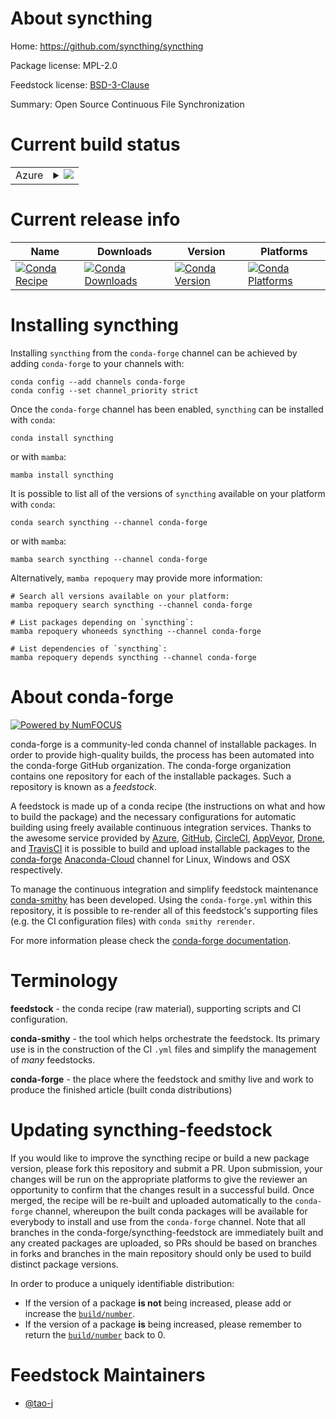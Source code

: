 About syncthing
===============

Home: https://github.com/syncthing/syncthing

Package license: MPL-2.0

Feedstock license: [BSD-3-Clause](https://github.com/conda-forge/syncthing-feedstock/blob/main/LICENSE.txt)

Summary: Open Source Continuous File Synchronization

Current build status
====================


<table>
    
  <tr>
    <td>Azure</td>
    <td>
      <details>
        <summary>
          <a href="https://dev.azure.com/conda-forge/feedstock-builds/_build/latest?definitionId=13057&branchName=main">
            <img src="https://dev.azure.com/conda-forge/feedstock-builds/_apis/build/status/syncthing-feedstock?branchName=main">
          </a>
        </summary>
        <table>
          <thead><tr><th>Variant</th><th>Status</th></tr></thead>
          <tbody><tr>
              <td>linux_64</td>
              <td>
                <a href="https://dev.azure.com/conda-forge/feedstock-builds/_build/latest?definitionId=13057&branchName=main">
                  <img src="https://dev.azure.com/conda-forge/feedstock-builds/_apis/build/status/syncthing-feedstock?branchName=main&jobName=linux&configuration=linux%20linux_64_" alt="variant">
                </a>
              </td>
            </tr><tr>
              <td>osx_64</td>
              <td>
                <a href="https://dev.azure.com/conda-forge/feedstock-builds/_build/latest?definitionId=13057&branchName=main">
                  <img src="https://dev.azure.com/conda-forge/feedstock-builds/_apis/build/status/syncthing-feedstock?branchName=main&jobName=osx&configuration=osx%20osx_64_" alt="variant">
                </a>
              </td>
            </tr><tr>
              <td>win_64</td>
              <td>
                <a href="https://dev.azure.com/conda-forge/feedstock-builds/_build/latest?definitionId=13057&branchName=main">
                  <img src="https://dev.azure.com/conda-forge/feedstock-builds/_apis/build/status/syncthing-feedstock?branchName=main&jobName=win&configuration=win%20win_64_" alt="variant">
                </a>
              </td>
            </tr>
          </tbody>
        </table>
      </details>
    </td>
  </tr>
</table>

Current release info
====================

| Name | Downloads | Version | Platforms |
| --- | --- | --- | --- |
| [![Conda Recipe](https://img.shields.io/badge/recipe-syncthing-green.svg)](https://anaconda.org/conda-forge/syncthing) | [![Conda Downloads](https://img.shields.io/conda/dn/conda-forge/syncthing.svg)](https://anaconda.org/conda-forge/syncthing) | [![Conda Version](https://img.shields.io/conda/vn/conda-forge/syncthing.svg)](https://anaconda.org/conda-forge/syncthing) | [![Conda Platforms](https://img.shields.io/conda/pn/conda-forge/syncthing.svg)](https://anaconda.org/conda-forge/syncthing) |

Installing syncthing
====================

Installing `syncthing` from the `conda-forge` channel can be achieved by adding `conda-forge` to your channels with:

```
conda config --add channels conda-forge
conda config --set channel_priority strict
```

Once the `conda-forge` channel has been enabled, `syncthing` can be installed with `conda`:

```
conda install syncthing
```

or with `mamba`:

```
mamba install syncthing
```

It is possible to list all of the versions of `syncthing` available on your platform with `conda`:

```
conda search syncthing --channel conda-forge
```

or with `mamba`:

```
mamba search syncthing --channel conda-forge
```

Alternatively, `mamba repoquery` may provide more information:

```
# Search all versions available on your platform:
mamba repoquery search syncthing --channel conda-forge

# List packages depending on `syncthing`:
mamba repoquery whoneeds syncthing --channel conda-forge

# List dependencies of `syncthing`:
mamba repoquery depends syncthing --channel conda-forge
```


About conda-forge
=================

[![Powered by
NumFOCUS](https://img.shields.io/badge/powered%20by-NumFOCUS-orange.svg?style=flat&colorA=E1523D&colorB=007D8A)](https://numfocus.org)

conda-forge is a community-led conda channel of installable packages.
In order to provide high-quality builds, the process has been automated into the
conda-forge GitHub organization. The conda-forge organization contains one repository
for each of the installable packages. Such a repository is known as a *feedstock*.

A feedstock is made up of a conda recipe (the instructions on what and how to build
the package) and the necessary configurations for automatic building using freely
available continuous integration services. Thanks to the awesome service provided by
[Azure](https://azure.microsoft.com/en-us/services/devops/), [GitHub](https://github.com/),
[CircleCI](https://circleci.com/), [AppVeyor](https://www.appveyor.com/),
[Drone](https://cloud.drone.io/welcome), and [TravisCI](https://travis-ci.com/)
it is possible to build and upload installable packages to the
[conda-forge](https://anaconda.org/conda-forge) [Anaconda-Cloud](https://anaconda.org/)
channel for Linux, Windows and OSX respectively.

To manage the continuous integration and simplify feedstock maintenance
[conda-smithy](https://github.com/conda-forge/conda-smithy) has been developed.
Using the ``conda-forge.yml`` within this repository, it is possible to re-render all of
this feedstock's supporting files (e.g. the CI configuration files) with ``conda smithy rerender``.

For more information please check the [conda-forge documentation](https://conda-forge.org/docs/).

Terminology
===========

**feedstock** - the conda recipe (raw material), supporting scripts and CI configuration.

**conda-smithy** - the tool which helps orchestrate the feedstock.
                   Its primary use is in the construction of the CI ``.yml`` files
                   and simplify the management of *many* feedstocks.

**conda-forge** - the place where the feedstock and smithy live and work to
                  produce the finished article (built conda distributions)


Updating syncthing-feedstock
============================

If you would like to improve the syncthing recipe or build a new
package version, please fork this repository and submit a PR. Upon submission,
your changes will be run on the appropriate platforms to give the reviewer an
opportunity to confirm that the changes result in a successful build. Once
merged, the recipe will be re-built and uploaded automatically to the
`conda-forge` channel, whereupon the built conda packages will be available for
everybody to install and use from the `conda-forge` channel.
Note that all branches in the conda-forge/syncthing-feedstock are
immediately built and any created packages are uploaded, so PRs should be based
on branches in forks and branches in the main repository should only be used to
build distinct package versions.

In order to produce a uniquely identifiable distribution:
 * If the version of a package **is not** being increased, please add or increase
   the [``build/number``](https://docs.conda.io/projects/conda-build/en/latest/resources/define-metadata.html#build-number-and-string).
 * If the version of a package **is** being increased, please remember to return
   the [``build/number``](https://docs.conda.io/projects/conda-build/en/latest/resources/define-metadata.html#build-number-and-string)
   back to 0.

Feedstock Maintainers
=====================

* [@tao-j](https://github.com/tao-j/)

